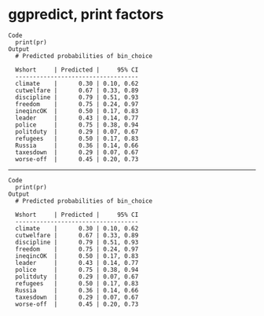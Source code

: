 # ggpredict, print factors

    Code
      print(pr)
    Output
      # Predicted probabilities of bin_choice
      
      Wshort     | Predicted |     95% CI
      -----------------------------------
      climate    |      0.30 | 0.10, 0.62
      cutwelfare |      0.67 | 0.33, 0.89
      discipline |      0.79 | 0.51, 0.93
      freedom    |      0.75 | 0.24, 0.97
      ineqincOK  |      0.50 | 0.17, 0.83
      leader     |      0.43 | 0.14, 0.77
      police     |      0.75 | 0.38, 0.94
      politduty  |      0.29 | 0.07, 0.67
      refugees   |      0.50 | 0.17, 0.83
      Russia     |      0.36 | 0.14, 0.66
      taxesdown  |      0.29 | 0.07, 0.67
      worse-off  |      0.45 | 0.20, 0.73
      

---

    Code
      print(pr)
    Output
      # Predicted probabilities of bin_choice
      
      Wshort     | Predicted |     95% CI
      -----------------------------------
      climate    |      0.30 | 0.10, 0.62
      cutwelfare |      0.67 | 0.33, 0.89
      discipline |      0.79 | 0.51, 0.93
      freedom    |      0.75 | 0.24, 0.97
      ineqincOK  |      0.50 | 0.17, 0.83
      leader     |      0.43 | 0.14, 0.77
      police     |      0.75 | 0.38, 0.94
      politduty  |      0.29 | 0.07, 0.67
      refugees   |      0.50 | 0.17, 0.83
      Russia     |      0.36 | 0.14, 0.66
      taxesdown  |      0.29 | 0.07, 0.67
      worse-off  |      0.45 | 0.20, 0.73
      


